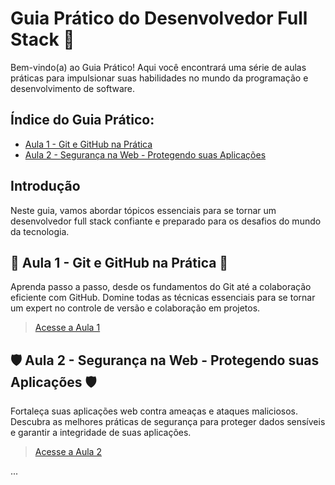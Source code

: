 # Guia Prático do Desenvolvedor Full Stack 🚀

Bem-vindo(a) ao Guia Prático! Aqui você encontrará uma série de aulas práticas para impulsionar suas habilidades no mundo da programação e desenvolvimento de software.

## Índice do Guia Prático:

- [Aula 1 - Git e GitHub na Prática](link_para_pagina_do_wiki_aula2)
- [Aula 2 - Segurança na Web - Protegendo suas Aplicações](link_para_pagina_do_wiki_aula3)

## Introdução

Neste guia, vamos abordar tópicos essenciais para se tornar um desenvolvedor full stack confiante e preparado para os desafios do mundo da tecnologia.

## 🚀 Aula 1 - Git e GitHub na Prática 🚀

Aprenda passo a passo, desde os fundamentos do Git até a colaboração eficiente com GitHub. Domine todas as técnicas essenciais para se tornar um expert no controle de versão e colaboração em projetos.

> [Acesse a Aula 1]([link_para_pagina_do_wiki_aula2](https://github.com/alonefps/GuiaPratico/wiki/Guia-prático:-"Git-e-GitHub-na-prática"))

## 🛡️ Aula 2 - Segurança na Web - Protegendo suas Aplicações 🛡️

Fortaleça suas aplicações web contra ameaças e ataques maliciosos. Descubra as melhores práticas de segurança para proteger dados sensíveis e garantir a integridade de suas aplicações.

> [Acesse a Aula 2](link_para_pagina_do_wiki_aula3)

...

